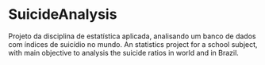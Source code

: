 # SuicideAnalysis
Projeto da disciplina de estatística aplicada, analisando um banco de dados com índices de suicídio no mundo. An statistics project for a school subject, with main objective to analysis the suicide ratios in world and in Brazil.
